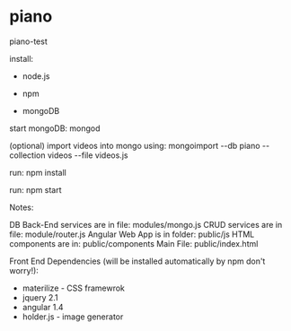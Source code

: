 # piano
piano-test

install:

- node.js

- npm 

- mongoDB

start mongoDB: mongod

(optional) import videos into mongo using: mongoimport --db piano --collection videos --file videos.js

run: npm install

run: npm start

Notes:

DB Back-End services are in file: modules/mongo.js
CRUD services are in file: module/router.js
Angular Web App is in folder: public/js
HTML components are in: public/components
Main File: public/index.html

Front End Dependencies (will be installed automatically by npm don't worry!):

- materilize - CSS framewrok
- jquery 2.1
- angular 1.4
- holder.js - image generator
